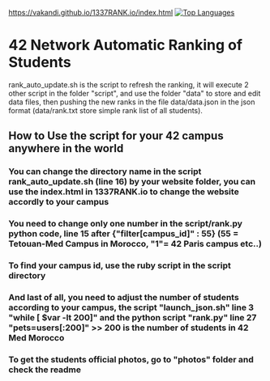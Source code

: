 https://vakandi.github.io/1337RANK.io/index.html
[![Top Languages](https://img.shields.io/github/languages/top/vakandi/1337RANK.io?color=green&label=shell&logo=github)](https://github.com/vakandi/vakandi)
# 42 Network Automatic Ranking of Students
rank_auto_update.sh is the script to refresh the ranking, it will execute 2 other script in the folder "script", and use the folder "data" to store and edit data files, then pushing the new ranks in the file data/data.json in the json format (data/rank.txt store simple rank list of all students).


## How to Use the script for your 42 campus anywhere in the world
### You can change the directory name in the script rank_auto_update.sh (line 16) by your website folder, you can use the index.html in 1337RANK.io to change the website accordly to your campus
### You need to change only one number in the script/rank.py python code, line 15 after {"filter[campus_id]" : 55} (55 = Tetouan-Med Campus in Morocco, "1"= 42 Paris campus etc..)
### To find your campus id, use the ruby script in the script directory
### And last of all, you need to adjust the number of students according to your campus, the script "launch_json.sh" line 3 "while [ $var -lt 200]"  and the python script "rank.py" line 27 "pets=users[:200]"  >> 200 is the number of students in 42 Med Morocco
### To get the students official photos, go to "photos" folder and check the readme
